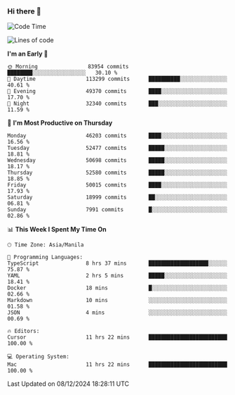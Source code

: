 ### Hi there 👋

<!--START_SECTION:waka-->
![Code Time](http://img.shields.io/badge/Code%20Time-5%2C732%20hrs%204%20mins-blue)

![Lines of code](https://img.shields.io/badge/From%20Hello%20World%20I%27ve%20Written-112.1%20million%20lines%20of%20code-blue)

**I'm an Early 🐤** 

```text
🌞 Morning                83954 commits       ████████░░░░░░░░░░░░░░░░░   30.10 % 
🌆 Daytime                113299 commits      ██████████░░░░░░░░░░░░░░░   40.61 % 
🌃 Evening                49370 commits       ████░░░░░░░░░░░░░░░░░░░░░   17.70 % 
🌙 Night                  32340 commits       ███░░░░░░░░░░░░░░░░░░░░░░   11.59 % 
```
📅 **I'm Most Productive on Thursday** 

```text
Monday                   46203 commits       ████░░░░░░░░░░░░░░░░░░░░░   16.56 % 
Tuesday                  52477 commits       █████░░░░░░░░░░░░░░░░░░░░   18.81 % 
Wednesday                50698 commits       █████░░░░░░░░░░░░░░░░░░░░   18.17 % 
Thursday                 52580 commits       █████░░░░░░░░░░░░░░░░░░░░   18.85 % 
Friday                   50015 commits       ████░░░░░░░░░░░░░░░░░░░░░   17.93 % 
Saturday                 18999 commits       ██░░░░░░░░░░░░░░░░░░░░░░░   06.81 % 
Sunday                   7991 commits        █░░░░░░░░░░░░░░░░░░░░░░░░   02.86 % 
```


📊 **This Week I Spent My Time On** 

```text
🕑︎ Time Zone: Asia/Manila

💬 Programming Languages: 
TypeScript               8 hrs 37 mins       ███████████████████░░░░░░   75.87 % 
YAML                     2 hrs 5 mins        █████░░░░░░░░░░░░░░░░░░░░   18.41 % 
Docker                   18 mins             █░░░░░░░░░░░░░░░░░░░░░░░░   02.66 % 
Markdown                 10 mins             ░░░░░░░░░░░░░░░░░░░░░░░░░   01.58 % 
JSON                     4 mins              ░░░░░░░░░░░░░░░░░░░░░░░░░   00.69 % 

🔥 Editors: 
Cursor                   11 hrs 22 mins      █████████████████████████   100.00 % 

💻 Operating System: 
Mac                      11 hrs 22 mins      █████████████████████████   100.00 % 
```


 Last Updated on 08/12/2024 18:28:11 UTC
<!--END_SECTION:waka-->


<!--
**rad182/rad182** is a ✨ _special_ ✨ repository because its `README.md` (this file) appears on your GitHub profile.

Here are some ideas to get you started:

- 🔭 I’m currently working on ...
- 🌱 I’m currently learning ...
- 👯 I’m looking to collaborate on ...
- 🤔 I’m looking for help with ...
- 💬 Ask me about ...
- 📫 How to reach me: ...
- 😄 Pronouns: ...
- ⚡ Fun fact: ...
-->
